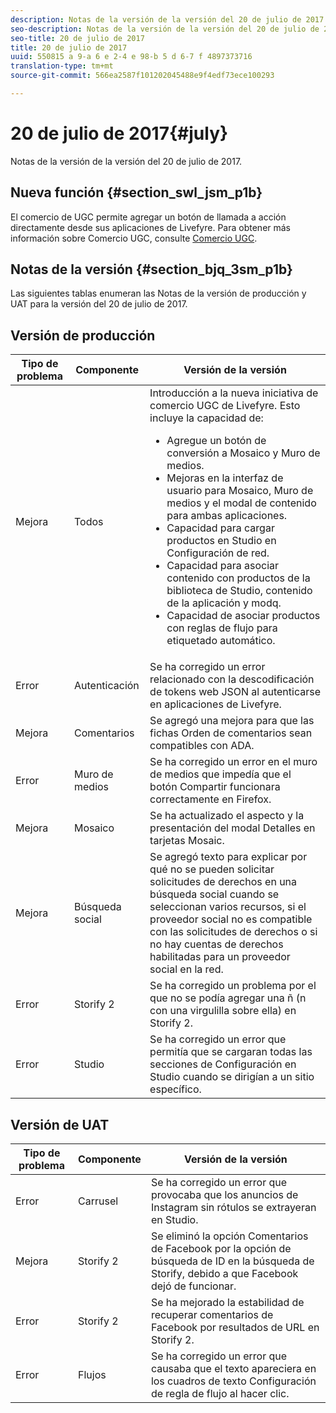 ```yaml
---
description: Notas de la versión de la versión del 20 de julio de 2017.
seo-description: Notas de la versión de la versión del 20 de julio de 2017.
seo-title: 20 de julio de 2017
title: 20 de julio de 2017
uuid: 550815 a 9-a 6 e 2-4 e 98-b 5 d 6-7 f 4897373716
translation-type: tm+mt
source-git-commit: 566ea2587f101202045488e9f4edf73ece100293

---
```



# 20 de julio de 2017{#july}

Notas de la versión de la versión del 20 de julio de 2017.

## Nueva función {#section_swl_jsm_p1b}

El comercio de UGC permite agregar un botón de llamada a acción directamente desde sus aplicaciones de Livefyre. Para obtener más información sobre Comercio UGC, consulte [Comercio UGC](../../../c-features-livefyre/c-ugc-commerce.md#c_ugc_commerce).

## Notas de la versión {#section_bjq_3sm_p1b}

Las siguientes tablas enumeran las Notas de la versión de producción y UAT para la versión del 20 de julio de 2017.

## Versión de producción

| Tipo de problema | Componente | Versión de la versión |
|--- |--- |--- |
| Mejora | Todos | Introducción a la nueva iniciativa de comercio UGC de Livefyre. Esto incluye la capacidad de: <br><ul><li>Agregue un botón de conversión a Mosaico y Muro de medios. </li><li>Mejoras en la interfaz de usuario para Mosaico, Muro de medios y el modal de contenido para ambas aplicaciones. </li><li>Capacidad para cargar productos en Studio en Configuración de red.</li><li> Capacidad para asociar contenido con productos de la biblioteca de Studio, contenido de la aplicación y modq.</li><li> Capacidad de asociar productos con reglas de flujo para etiquetado automático.</li></ul> |
| Error | Autenticación | Se ha corregido un error relacionado con la descodificación de tokens web JSON al autenticarse en aplicaciones de Livefyre. |
| Mejora | Comentarios | Se agregó una mejora para que las fichas Orden de comentarios sean compatibles con ADA. |
| Error | Muro de medios | Se ha corregido un error en el muro de medios que impedía que el botón Compartir funcionara correctamente en Firefox. |
| Mejora | Mosaico | Se ha actualizado el aspecto y la presentación del modal Detalles en tarjetas Mosaic. |
| Mejora | Búsqueda social | Se agregó texto para explicar por qué no se pueden solicitar solicitudes de derechos en una búsqueda social cuando se seleccionan varios recursos, si el proveedor social no es compatible con las solicitudes de derechos o si no hay cuentas de derechos habilitadas para un proveedor social en la red. |
| Error | Storify 2 | Se ha corregido un problema por el que no se podía agregar una ñ (n con una virgulilla sobre ella) en Storify 2. |
| Error | Studio | Se ha corregido un error que permitía que se cargaran todas las secciones de Configuración en Studio cuando se dirigían a un sitio específico. |


## Versión de UAT

| **Tipo de problema** | **Componente** | **Versión de la versión** |
|---|---|---|
| Error | Carrusel | Se ha corregido un error que provocaba que los anuncios de Instagram sin rótulos se extrayeran en Studio. |
| Mejora | Storify 2 | Se eliminó la opción Comentarios de Facebook por la opción de búsqueda de ID en la búsqueda de Storify, debido a que Facebook dejó de funcionar. |
| Error | Storify 2 | Se ha mejorado la estabilidad de recuperar comentarios de Facebook por resultados de URL en Storify 2. |
| Error | Flujos | Se ha corregido un error que causaba que el texto apareciera en los cuadros de texto Configuración de regla de flujo al hacer clic. |

